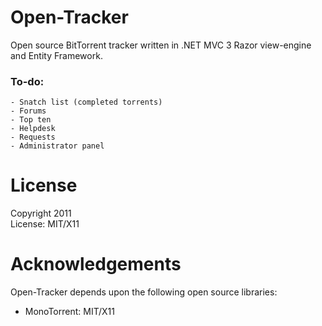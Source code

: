 # Open-Tracker

Open source BitTorrent tracker written in .NET MVC 3 Razor view-engine and Entity Framework.

### To-do:
	- Snatch list (completed torrents)
	- Forums
	- Top ten
	- Helpdesk
	- Requests
	- Administrator panel

License
=======

Copyright 2011  
License: MIT/X11  

	
Acknowledgements
========

Open-Tracker depends upon the following open source libraries:

 * MonoTorrent: MIT/X11 
